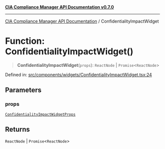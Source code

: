 [**CIA Compliance Manager API Documentation v0.7.0**](../README.md)

***

[CIA Compliance Manager API Documentation](../globals.md) / ConfidentialityImpactWidget

# Function: ConfidentialityImpactWidget()

> **ConfidentialityImpactWidget**(`props`): `ReactNode` \| `Promise`\<`ReactNode`\>

Defined in: [src/components/widgets/ConfidentialityImpactWidget.tsx:24](https://github.com/Hack23/cia-compliance-manager/blob/main/src/components/widgets/ConfidentialityImpactWidget.tsx#L24)

## Parameters

### props

[`ConfidentialityImpactWidgetProps`](../interfaces/ConfidentialityImpactWidgetProps.md)

## Returns

`ReactNode` \| `Promise`\<`ReactNode`\>
